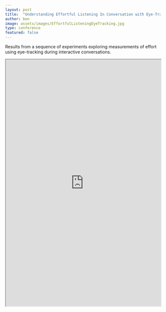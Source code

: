 ```yaml
---
layout: post
title:  "Understanding Effortful Listening In Conversation with Eye-Tracking"
author: ben
image: assets/images/EffortfulListeningEyeTracking.jpg
type: conference
featured: false
---
```


Results from a sequence of experiments exploring measurements of effort using eye-tracking during interactive conversations.

<iframe src="https://drive.google.com/file/d/1Mjk4JH_jtzkOiotS0MwszF5qyFn14Vuf/preview" style="width:100%;" height="800px" allow="autoplay"></iframe>
